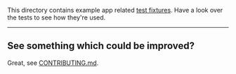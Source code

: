 This directory contains example app related [test fixtures](https://en.wikipedia.org/wiki/Test_fixture). Have a look over the tests to see how they're used.

---

## See something which could be improved?

Great, see [CONTRIBUTING.md](../../../CONTRIBUTING.md).